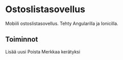 # Ostoslistasovellus

Mobiili ostoslistasovellus. Tehty Angularilla ja Ionicilla. 

## Toiminnot

Lisää uusi
Poista
Merkkaa kerätyksi



